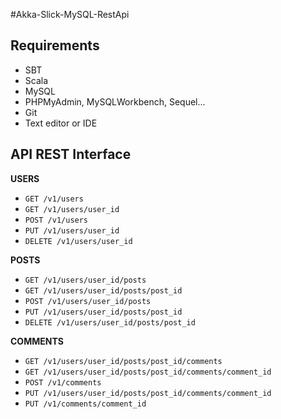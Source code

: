 #Akka-Slick-MySQL-RestApi

## Requirements

- SBT
- Scala
- MySQL
- PHPMyAdmin, MySQLWorkbench, Sequel...
- Git
- Text editor or IDE

## API REST Interface

**USERS**
- `GET /v1/users`
- `GET /v1/users/user_id`
- `POST /v1/users`
- `PUT /v1/users/user_id`
- `DELETE /v1/users/user_id`


**POSTS**
- `GET /v1/users/user_id/posts`
- `GET /v1/users/user_id/posts/post_id`
- `POST /v1/users/user_id/posts`
- `PUT /v1/users/user_id/posts/post_id`
- `DELETE /v1/users/user_id/posts/post_id`

**COMMENTS**
- `GET /v1/users/user_id/posts/post_id/comments`
- `GET /v1/users/user_id/posts/post_id/comments/comment_id`
- `POST /v1/comments`
- `PUT /v1/users/user_id/posts/post_id/comments/comment_id`
- `PUT /v1/comments/comment_id`
